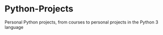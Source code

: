 # Python-Projects
Personal Python projects, from courses to personal projects in the Python 3 language
